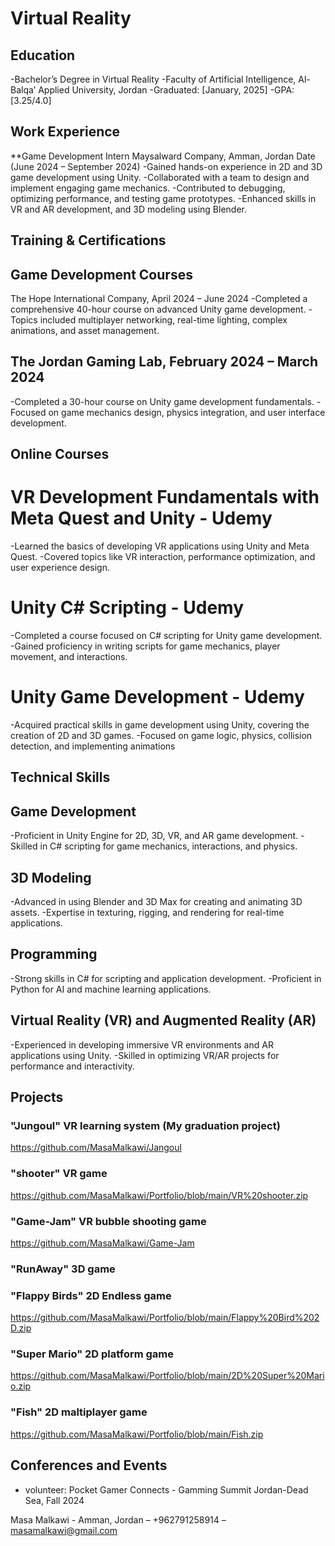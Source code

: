 # Virtual Reality

## Education
-Bachelor’s Degree in Virtual Reality 
-Faculty of Artificial Intelligence, Al-Balqa’ Applied University, Jordan 
-Graduated: [January, 2025] 
-GPA: [3.25/4.0] 	        		

## Work Experience
**Game Development Intern 
Maysalward Company, Amman, Jordan 
Date (June 2024 – September 2024) 
-Gained hands-on experience in 2D and 3D game development using Unity. 
-Collaborated with a team to design and implement engaging game mechanics. 
-Contributed to debugging, optimizing performance, and testing game prototypes. 
-Enhanced skills in VR and AR development, and 3D modeling using Blender. 

## Training & Certifications 
## Game Development Courses 
The Hope International Company, April 2024 – June 2024 
-Completed a comprehensive 40-hour course on advanced Unity game development. 
-Topics included multiplayer networking, real-time lighting, complex animations, and asset 
management. 
## The Jordan Gaming Lab, February 2024 – March 2024 
-Completed a 30-hour course on Unity game development fundamentals. 
-Focused on game mechanics design, physics integration, and user interface development. 
## Online Courses 
# VR Development Fundamentals with Meta Quest and Unity - Udemy 
-Learned the basics of developing VR applications using Unity and Meta Quest. 
-Covered topics like VR interaction, performance optimization, and user experience design. 
# Unity C# Scripting - Udemy 
-Completed a course focused on C# scripting for Unity game development. 
-Gained proficiency in writing scripts for game mechanics, player movement, and interactions. 
# Unity Game Development - Udemy 
-Acquired practical skills in game development using Unity, covering the creation of 2D and 
3D games. 
-Focused on game logic, physics, collision detection, and implementing animations

## Technical Skills
## Game Development 
-Proficient in Unity Engine for 2D, 3D, VR, and AR game development. 
-Skilled in C# scripting for game mechanics, interactions, and physics. 
## 3D Modeling 
-Advanced in using Blender and 3D Max for creating and animating 3D assets. 
-Expertise in texturing, rigging, and rendering for real-time applications. 
## Programming 
-Strong skills in C# for scripting and application development. 
-Proficient in Python for AI and machine learning applications. 
## Virtual Reality (VR) and Augmented Reality (AR) 
-Experienced in developing immersive VR environments and AR applications using Unity. 
-Skilled in optimizing VR/AR projects for performance and interactivity.
  
## Projects
### "Jungoul" VR learning system (My graduation project)
https://github.com/MasaMalkawi/Jangoul
### "shooter" VR game
https://github.com/MasaMalkawi/Portfolio/blob/main/VR%20shooter.zip
### "Game-Jam" VR bubble shooting game 
https://github.com/MasaMalkawi/Game-Jam
### "RunAway" 3D game
### "Flappy Birds" 2D Endless game
https://github.com/MasaMalkawi/Portfolio/blob/main/Flappy%20Bird%202D.zip
### "Super Mario" 2D platform game
https://github.com/MasaMalkawi/Portfolio/blob/main/2D%20Super%20Mario.zip
### "Fish" 2D maltiplayer game
https://github.com/MasaMalkawi/Portfolio/blob/main/Fish.zip


## Conferences and Events
- volunteer: Pocket Gamer Connects - Gamming Summit Jordan-Dead Sea, Fall 2024

Masa Malkawi - Amman, Jordan  –  +962791258914 –  masamalkawi@gmail.com 
